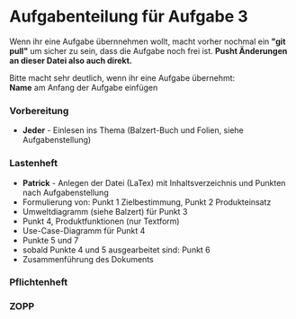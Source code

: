 # Aufgabenteilung für Aufgabe 3
Wenn ihr eine Aufgabe übernnehmen wollt, macht vorher nochmal ein __"git pull"__ um sicher zu sein, dass die Aufgabe noch frei ist. __Pusht Änderungen an dieser Datei also auch direkt.__

Bitte macht sehr deutlich, wenn ihr eine Aufgabe übernehmt:  
__Name__ am Anfang der Aufgabe einfügen

### Vorbereitung
* __Jeder__ - Einlesen ins Thema (Balzert-Buch und Folien, siehe Aufgabenstellung)

### Lastenheft
* __Patrick__ - Anlegen der Datei (LaTex) mit Inhaltsverzeichnis und Punkten nach Aufgabenstellung
* Formulierung von: Punkt 1 Zielbestimmung, Punkt 2 Produkteinsatz
* Umweltdiagramm (siehe Balzert) für Punkt 3
* Punkt 4, Produktfunktionen (nur Textform)
* Use-Case-Diagramm für Punkt 4
* Punkte 5 und 7
* sobald Punkte 4 und 5 ausgearbeitet sind: Punkt 6
* Zusammenführung des Dokuments

### Pflichtenheft

### ZOPP
